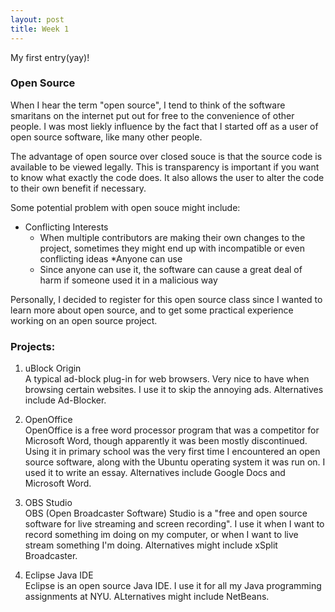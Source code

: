 ```yaml
---
layout: post
title: Week 1
---
```



My first entry(yay)!

### Open Source
When I hear  the term "open source", I tend to think of the software smaritans on the internet put out for free to the convenience of other people. I was most liekly influence by the fact that I started off as a user of open source software, like many other people.

The advantage of open source over closed souce is that the source code is available to be viewed legally. This is transparency is important if you want to know what exactly the code does. It also allows the user to alter the code to their own benefit if necessary.

Some potential problem with open souce might include:  
* Conflicting Interests
  * When multiple contributors are making their own changes to the project, sometimes they might end up with incompatible or even conflicting ideas
*Anyone can use
  * Since anyone can use it, the software can cause a great deal of harm if someone used it in a malicious way
 
Personally, I decided to register for this open source class since I wanted to learn more about open source, and to get some practical experience working on an open source project.

### Projects:
1. uBlock Origin  
A typical ad-block plug-in for web browsers. Very nice to have when browsing certain websites. I use it to skip the annoying ads. Alternatives include Ad-Blocker.

2. OpenOffice  
OpenOffice is a free word processor program that was a competitor for Microsoft Word, though apparently it was been mostly discontinued. Using it in primary school was the very first time I encountered an open source software, along with the Ubuntu operating system it was run on. I used it to write an essay. Alternatives include Google Docs and Microsoft Word.

3. OBS Studio  
OBS (Open Broadcaster Software) Studio is a "free and open source software for live streaming and screen recording". I use it when I want to record something im doing on my computer, or when I want to live stream something I'm doing. Alternatives might include xSplit Broadcaster.

4. Eclipse Java IDE  
Eclipse is an open source Java IDE. I use it for all my Java programming assignments at NYU. ALternatives might include NetBeans.
